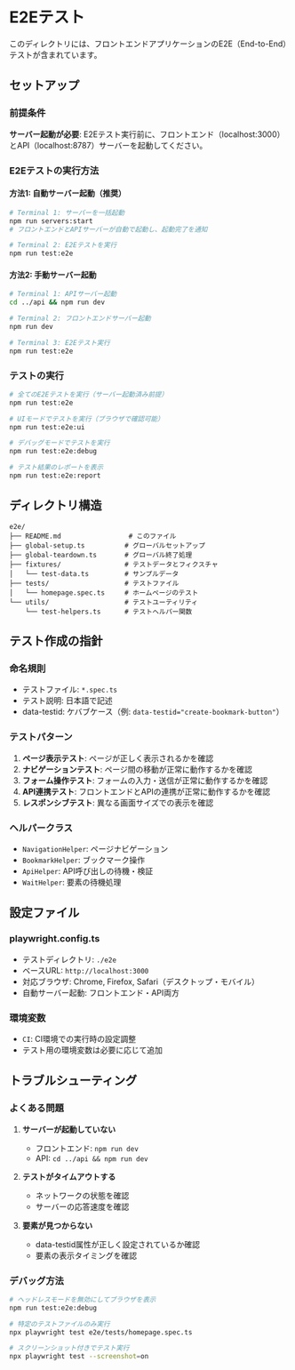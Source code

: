 # E2Eテスト

このディレクトリには、フロントエンドアプリケーションのE2E（End-to-End）テストが含まれています。

## セットアップ

### 前提条件

**サーバー起動が必要**: E2Eテスト実行前に、フロントエンド（localhost:3000）とAPI（localhost:8787）サーバーを起動してください。

### E2Eテストの実行方法

#### 方法1: 自動サーバー起動（推奨）
```bash
# Terminal 1: サーバーを一括起動
npm run servers:start
# フロントエンドとAPIサーバーが自動で起動し、起動完了を通知

# Terminal 2: E2Eテストを実行
npm run test:e2e
```

#### 方法2: 手動サーバー起動
```bash
# Terminal 1: APIサーバー起動
cd ../api && npm run dev

# Terminal 2: フロントエンドサーバー起動  
npm run dev

# Terminal 3: E2Eテスト実行
npm run test:e2e
```

### テストの実行

```bash
# 全てのE2Eテストを実行（サーバー起動済み前提）
npm run test:e2e

# UIモードでテストを実行（ブラウザで確認可能）
npm run test:e2e:ui

# デバッグモードでテストを実行
npm run test:e2e:debug

# テスト結果のレポートを表示
npm run test:e2e:report
```

## ディレクトリ構造

```
e2e/
├── README.md                 # このファイル
├── global-setup.ts          # グローバルセットアップ
├── global-teardown.ts       # グローバル終了処理
├── fixtures/                # テストデータとフィクスチャ
│   └── test-data.ts         # サンプルデータ
├── tests/                   # テストファイル
│   └── homepage.spec.ts     # ホームページのテスト
└── utils/                   # テストユーティリティ
    └── test-helpers.ts      # テストヘルパー関数
```

## テスト作成の指針

### 命名規則

- テストファイル: `*.spec.ts`
- テスト説明: 日本語で記述
- data-testid: ケバブケース（例: `data-testid="create-bookmark-button"`）

### テストパターン

1. **ページ表示テスト**: ページが正しく表示されるかを確認
2. **ナビゲーションテスト**: ページ間の移動が正常に動作するかを確認
3. **フォーム操作テスト**: フォームの入力・送信が正常に動作するかを確認
4. **API連携テスト**: フロントエンドとAPIの連携が正常に動作するかを確認
5. **レスポンシブテスト**: 異なる画面サイズでの表示を確認

### ヘルパークラス

- `NavigationHelper`: ページナビゲーション
- `BookmarkHelper`: ブックマーク操作
- `ApiHelper`: API呼び出しの待機・検証
- `WaitHelper`: 要素の待機処理

## 設定ファイル

### playwright.config.ts

- テストディレクトリ: `./e2e`
- ベースURL: `http://localhost:3000`
- 対応ブラウザ: Chrome, Firefox, Safari（デスクトップ・モバイル）
- 自動サーバー起動: フロントエンド・API両方

### 環境変数

- `CI`: CI環境での実行時の設定調整
- テスト用の環境変数は必要に応じて追加

## トラブルシューティング

### よくある問題

1. **サーバーが起動していない**
   - フロントエンド: `npm run dev`
   - API: `cd ../api && npm run dev`

2. **テストがタイムアウトする**
   - ネットワークの状態を確認
   - サーバーの応答速度を確認

3. **要素が見つからない**
   - data-testid属性が正しく設定されているか確認
   - 要素の表示タイミングを確認

### デバッグ方法

```bash
# ヘッドレスモードを無効にしてブラウザを表示
npm run test:e2e:debug

# 特定のテストファイルのみ実行
npx playwright test e2e/tests/homepage.spec.ts

# スクリーンショット付きでテスト実行
npx playwright test --screenshot=on
```